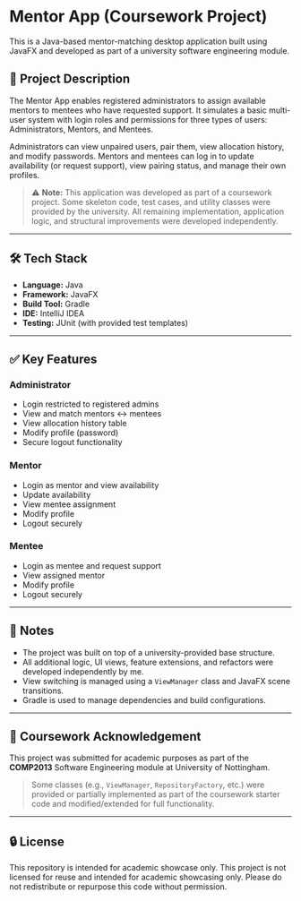# Mentor App (Coursework Project)

This is a Java-based mentor-matching desktop application built using JavaFX and developed as part of a university software engineering module.

## 🚀 Project Description

The Mentor App enables registered administrators to assign available mentors to mentees who have requested support. It simulates a basic multi-user system with login roles and permissions for three types of users: Administrators, Mentors, and Mentees.

Administrators can view unpaired users, pair them, view allocation history, and modify passwords. Mentors and mentees can log in to update availability (or request support), view pairing status, and manage their own profiles.

> ⚠️ **Note:** This application was developed as part of a coursework project. Some skeleton code, test cases, and utility classes were provided by the university. All remaining implementation, application logic, and structural improvements were developed independently.

---

## 🛠️ Tech Stack

- **Language:** Java
- **Framework:** JavaFX
- **Build Tool:** Gradle
- **IDE:** IntelliJ IDEA
- **Testing:** JUnit (with provided test templates)

---

## ✅ Key Features

### Administrator
- Login restricted to registered admins
- View and match mentors ↔ mentees
- View allocation history table
- Modify profile (password)
- Secure logout functionality

### Mentor
- Login as mentor and view availability
- Update availability
- View mentee assignment
- Modify profile
- Logout securely

### Mentee
- Login as mentee and request support
- View assigned mentor
- Modify profile
- Logout securely

---

## 📄 Notes

- The project was built on top of a university-provided base structure.
- All additional logic, UI views, feature extensions, and refactors were developed independently by me.
- View switching is managed using a `ViewManager` class and JavaFX scene transitions.
- Gradle is used to manage dependencies and build configurations.

---

## 📘 Coursework Acknowledgement

This project was submitted for academic purposes as part of the **COMP2013** Software Engineering module at University of Nottingham.

> Some classes (e.g., `ViewManager`, `RepositoryFactory`, etc.) were provided or partially implemented as part of the coursework starter code and modified/extended for full functionality.

---

## 🔒 License

This repository is intended for academic showcase only. This project is not licensed for reuse and intended for academic showcasing only. Please do not redistribute or repurpose this code without permission.
